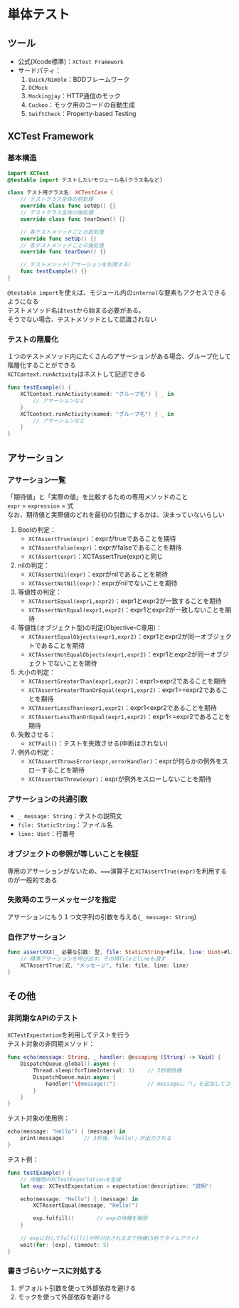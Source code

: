 # 単体テスト

## ツール

- 公式(Xcode標準)：`XCTest Framework`
- サードパティ：
  1. `Quick/Nimble`：BDDフレームワーク
  2. `OCMock`
  3. `Mockingjay`：HTTP通信のモック
  4. `Cuckoo`：モック用のコードの自動生成
  5. `SwiftCheck`：Property-based Testing

## XCTest Framework

### 基本構造

```swift
import XCTest
@testable import テストしたいモジュール名(クラス名など)

class テスト用クラス名: XCTestCase {
    // テストクラス全体の前処理
    override class func setUp() {}
    // テストクラス全体の後処理
    override class func tearDown() {}

    // 各テストメソッドごとの前処理
    override func setUp() {}
    // 各テストメソッドごとの後処理
    override func tearDown() {}

    // テストメソッド(アサーションを利用する)
    func testExample() {}
}
```

`@testable import`を使えば、モジュール内の`internal`な要素もアクセスできるようになる  
テストメソッド名は`test`から始まる必要がある。  
そうでない場合、テストメソッドとして認識されない

### テストの階層化

１つのテストメソッド内にたくさんのアサーションがある場合、グループ化して階層化することができる  
`XCTContext.runActivity`はネストして記述できる

```swift
func testExample() {
    XCTContext.runActivity(named: "グループ名") { _ in
        // アサーションなど
    }
    XCTContext.runActivity(named: "グループ名") { _ in
        // アサーションなど
    }
}
```

## アサーション

### アサーション一覧

「期待値」と「実際の値」を比較するための専用メソッドのこと  
`expr` = `expression` = 式  
なお、期待値と実際値のどれを最初の引数にするかは、決まっていないらしい

1. Boolの判定：
   - `XCTAssertTrue(expr)`：exprがtrueであることを期待
   - `XCTAssertFalse(expr)`：exprがfalseであることを期待
   - `XCTAssert(expr)`：XCTAssertTrue(expr)と同じ
2. nilの判定：
   - `XCTAssertNil(expr)`：exprがnilであることを期待
   - `XCTAssertNotNil(expr)`：exprがnilでないことを期待
3. 等値性の判定：
   - `XCTAssertEqual(expr1,expr2)`：expr1とexpr2が一致することを期待
   - `XCTAssertNotEqual(expr1,expr2)`：expr1とexpr2が一致しないことを期待
4. 等値性(オブジェクト型)の判定(Objective-C専用)：
   - `XCTAssertEqualObjects(expr1,expr2)`：expr1とexpr2が同一オブジェクトであることを期待
   - `XCTAssertNotEqualObjects(expr1,expr2)`：expr1とexpr2が同一オブジェクトでないことを期待
5. 大小の判定：
   - `XCTAssertGreaterThan(expr1,expr2)`：expr1>expr2であることを期待
   - `XCTAssertGreaterThanOrEqual(expr1,expr2)`：expr1>=expr2であることを期待
   - `XCTAssertLessThan(expr1,expr2)`：expr1<expr2であることを期待
   - `XCTAssertLessThanOrEqual(expr1,expr2)`：expr1<=expr2であることを期待
6. 失敗させる：
   - `XCTFail()`：テストを失敗させる(中断はされない)
7. 例外の判定：
   - `XCTAssertThrowsError(expr,errorHandler)`：exprが何らかの例外をスローすることを期待
   - `XCTAssertNoThrow(expr)`：exprが例外をスローしないことを期待

### アサーションの共通引数

- `_ message: String`：テストの説明文
- `file: StaticString`：ファイル名
- `line: Uint`：行番号

### オブジェクトの参照が等しいことを検証

専用のアサーションがないため、`===`演算子と`XCTAssertTrue(expr)`を利用するのが一般的である

### 失敗時のエラーメッセージを指定

アサーションにもう１つ文字列の引数を与える(`_ message: String`)

### 自作アサーション

```swift
func assertXXX(_ 必要な引数: 型, file: StaticString=#file, line: Uint=#line) {
    // 標準アサーションを呼び出す。その時fileとlineも渡す
    XCTAssertTrue(式, "メッセージ", file: file, line: line)
}
```

## その他

### 非同期なAPIのテスト

`XCTestExpectation`を利用してテストを行う  
テスト対象の非同期メソッド：

```swift
func echo(message: String, _ handler: @escaping (String) -> Void) {
    DispatchQueue.global().async {
        Thread.sleep(forTimeInterval: 3)    // 3秒間待機
        DispatchQueue.main.async {
            handler("\(message)!")          // messageに「!」を追加してコールバックを呼び出す
        }
    }
}
```

テスト対象の使用例：

```swift
echo(message: "Hello") { (message) in
    print(message)      // 3秒後、「hello!」が出力される
}
```

テスト例：

```swift
func testExample() {
    // 待機用のXCTestExpectationを生成
    let exp: XCTestExpectation = expectation(description: "説明")

    echo(message: "Hello") { (message) in
        XCTAssertEqual(message, "Hello!")

        exp.fulfill()       // expの待機を解除
    }
    
    // expに対してfulfill()が呼び出されるまで待機(5秒でタイムアウト)
    wait(for: [exp], timeout: 5)
}
```

### 書きづらいケースに対処する

1. デフォルト引数を使って外部依存を避ける
2. モックを使って外部依存を避ける
